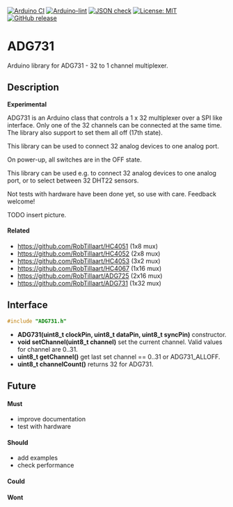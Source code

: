 
[![Arduino CI](https://github.com/RobTillaart/ADG731/workflows/Arduino%20CI/badge.svg)](https://github.com/marketplace/actions/arduino_ci)
[![Arduino-lint](https://github.com/RobTillaart/ADG731/actions/workflows/arduino-lint.yml/badge.svg)](https://github.com/RobTillaart/ADG731/actions/workflows/arduino-lint.yml)
[![JSON check](https://github.com/RobTillaart/ADG731/actions/workflows/jsoncheck.yml/badge.svg)](https://github.com/RobTillaart/ADG731/actions/workflows/jsoncheck.yml)
[![License: MIT](https://img.shields.io/badge/license-MIT-green.svg)](https://github.com/RobTillaart/ADG731/blob/master/LICENSE)
[![GitHub release](https://img.shields.io/github/release/RobTillaart/ADG731.svg?maxAge=3600)](https://github.com/RobTillaart/ADG731/releases)


# ADG731

Arduino library for ADG731 - 32 to 1 channel multiplexer.


## Description

**Experimental**

ADG731 is an Arduino class that controls a 1 x 32 multiplexer over a SPI
like interface.
Only one of the 32 channels can be connected at the same time.
The library also support to set them all off (17th state).

This library can be used to connect 32 analog devices to one analog port.

On power-up, all switches are in the OFF state.

This library can be used e.g. to connect 32 analog devices to 
one analog port, or to select between 32 DHT22 sensors.

Not tests with hardware have been done yet, so use with care.
Feedback welcome!


TODO insert picture.


#### Related

- https://github.com/RobTillaart/HC4051 (1x8 mux)
- https://github.com/RobTillaart/HC4052 (2x8 mux)
- https://github.com/RobTillaart/HC4053 (3x2 mux)
- https://github.com/RobTillaart/HC4067 (1x16 mux)
- https://github.com/RobTillaart/ADG725 (2x16 mux)
- https://github.com/RobTillaart/ADG731 (1x32 mux)


## Interface

```cpp
#include "ADG731.h"
```

- **ADG731(uint8_t clockPin, uint8_t dataPin, uint8_t syncPin)** constructor.
- **void setChannel(uint8_t channel)** set the current channel.
Valid values for channel are 0..31.
- **uint8_t getChannel()** get last set channel == 0..31 or ADG731_ALLOFF.
- **uint8_t channelCount()** returns 32 for ADG731.


## Future

#### Must

- improve documentation
- test with hardware

#### Should

- add examples
- check performance

#### Could


#### Wont


